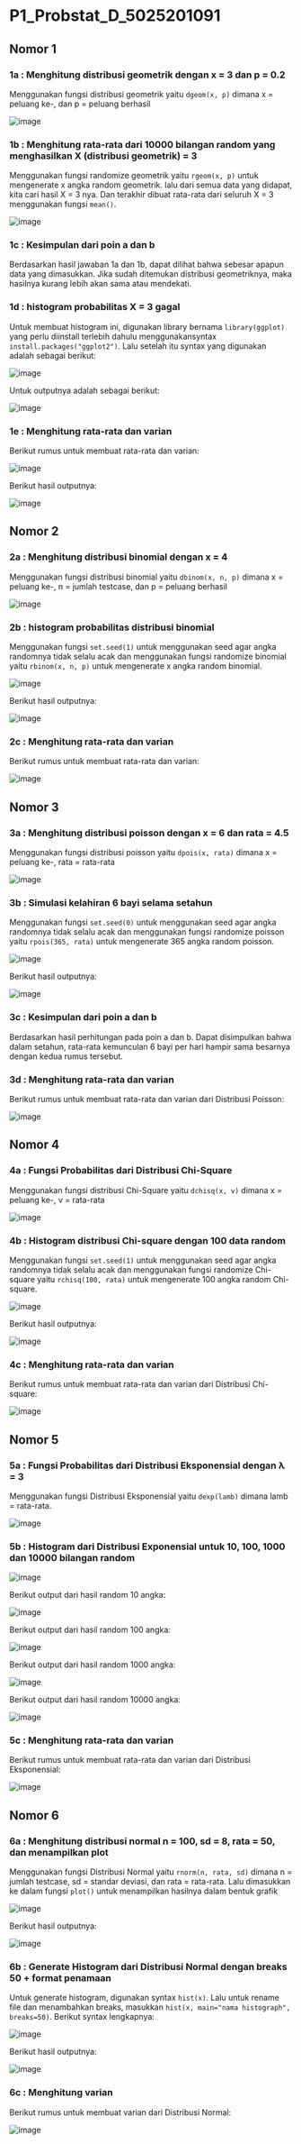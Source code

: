 # P1_Probstat_D_5025201091

## Nomor 1

### 1a : Menghitung distribusi geometrik dengan x = 3 dan p = 0.2

Menggunakan fungsi distribusi geometrik yaitu `dgeom(x, p)` dimana x = peluang ke-, dan p = peluang berhasil

![image](https://user-images.githubusercontent.com/88977654/162619293-13638c57-89fe-418c-b1e3-3f25a9363126.png)

### 1b : Menghitung rata-rata dari 10000 bilangan random yang menghasilkan X (distribusi geometrik) = 3 

Menggunakan fungsi randomize geometrik yaitu `rgeom(x, p)` untuk mengenerate x angka random geometrik. lalu dari semua data yang didapat, kita cari hasil X = 3 nya. Dan terakhir dibuat rata-rata dari seluruh X = 3 menggunakan fungsi `mean()`.

![image](https://user-images.githubusercontent.com/88977654/162619475-038c7dcc-6c97-489a-8227-e8c566a52d77.png)

### 1c : Kesimpulan dari poin a dan b

Berdasarkan hasil jawaban 1a dan 1b, dapat dilihat bahwa sebesar apapun data yang dimasukkan. Jika sudah ditemukan distribusi geometriknya, maka hasilnya kurang lebih akan sama atau mendekati.

### 1d : histogram probabilitas X = 3 gagal

Untuk membuat histogram ini, digunakan library bernama `library(ggplot)` yang perlu diinstall terlebih dahulu menggunakansyntax `install.packages("ggplot2")`. Lalu setelah itu syntax yang digunakan adalah sebagai berikut:

![image](https://user-images.githubusercontent.com/88977654/162620114-adb1a602-7957-4ac5-8bb2-48b538968a58.png)

Untuk outputnya adalah sebagai berikut:

![image](https://user-images.githubusercontent.com/88977654/162620461-d9110fe4-6157-469e-9543-c523875337bd.png)

### 1e : Menghitung rata-rata dan varian

Berikut rumus untuk membuat rata-rata dan varian:

![image](https://user-images.githubusercontent.com/88977654/162620506-4d822c54-2397-489f-9f48-3dab4b03a1d1.png)

Berikut hasil outputnya:

![image](https://user-images.githubusercontent.com/88977654/162620521-87f5f313-c5df-4c7e-9a72-243e52145ede.png)

## Nomor 2

### 2a : Menghitung distribusi binomial dengan x = 4

Menggunakan fungsi distribusi binomial yaitu `dbinom(x, n, p)` dimana x = peluang ke-, n = jumlah testcase, dan p = peluang berhasil

![image](https://user-images.githubusercontent.com/88977654/162620982-0c734110-354f-4b70-b404-3e96adbe7eaf.png)

### 2b : histogram probabilitas distribusi binomial

Menggunakan fungsi `set.seed(1)` untuk menggunakan seed agar angka randomnya tidak selalu acak dan menggunakan fungsi randomize binomial yaitu `rbinom(x, n, p)` untuk mengenerate x angka random binomial. 

![image](https://user-images.githubusercontent.com/88977654/162621099-e1301d5f-723c-4b80-92b3-d70f6ca80c36.png)

Berikut hasil outputnya:

![image](https://user-images.githubusercontent.com/88977654/162621183-bb079bcf-a3d3-41a5-9e7f-96f7d1fdb50f.png)


### 2c : Menghitung rata-rata dan varian

Berikut rumus untuk membuat rata-rata dan varian:

![image](https://user-images.githubusercontent.com/88977654/162621206-2ae1dd23-1296-4582-8ca8-523279f92a9d.png)

## Nomor 3

### 3a : Menghitung distribusi poisson dengan x = 6 dan rata = 4.5

Menggunakan fungsi distribusi poisson yaitu `dpois(x, rata)` dimana x = peluang ke-, rata = rata-rata

![image](https://user-images.githubusercontent.com/88977654/162621448-9af69663-1d6d-4324-a773-6f0de2bf4ab2.png)

### 3b : Simulasi kelahiran 6 bayi selama setahun

Menggunakan fungsi `set.seed(0)` untuk menggunakan seed agar angka randomnya tidak selalu acak dan menggunakan fungsi randomize poisson yaitu `rpois(365, rata)` untuk mengenerate 365 angka random poisson. 

![image](https://user-images.githubusercontent.com/88977654/162622140-08a1667a-e42f-4875-b46c-18dd08fbcaa2.png)

Berikut hasil outputnya:

![image](https://user-images.githubusercontent.com/88977654/162622071-6eb81a7c-9db0-4134-a5f4-21c55d6b5eb9.png)

### 3c : Kesimpulan dari poin a dan b

Berdasarkan hasil perhitungan pada poin a dan b. Dapat disimpulkan bahwa dalam setahun, rata-rata kemunculan 6 bayi per hari hampir sama besarnya dengan kedua rumus tersebut.

### 3d : Menghitung rata-rata dan varian

Berikut rumus untuk membuat rata-rata dan varian dari Distribusi Poisson:

![image](https://user-images.githubusercontent.com/88977654/162622423-ed061a07-3899-41e6-8767-dbadea68ce2e.png)

## Nomor 4

### 4a : Fungsi Probabilitas dari Distribusi Chi-Square

Menggunakan fungsi distribusi Chi-Square yaitu `dchisq(x, v)` dimana x = peluang ke-, v = rata-rata

![image](https://user-images.githubusercontent.com/88977654/162622989-9a51a080-7dfa-4941-8c8e-8f0239ac234b.png)

### 4b : Histogram distribusi Chi-square dengan 100 data random

Menggunakan fungsi `set.seed(1)` untuk menggunakan seed agar angka randomnya tidak selalu acak dan menggunakan fungsi randomize Chi-square yaitu `rchisq(100, rata)` untuk mengenerate 100 angka random Chi-square.

![image](https://user-images.githubusercontent.com/88977654/162623030-24625388-c067-4865-98b2-3ceb7630f197.png)

Berikut hasil outputnya:

![image](https://user-images.githubusercontent.com/88977654/162623091-b053e108-19aa-425d-8f12-452fd7354057.png)

### 4c : Menghitung rata-rata dan varian

Berikut rumus untuk membuat rata-rata dan varian dari Distribusi Chi-square:

![image](https://user-images.githubusercontent.com/88977654/162623147-e584753f-9b96-45e2-bce7-1ba33affccb0.png)

## Nomor 5

### 5a : Fungsi Probabilitas dari Distribusi Eksponensial dengan λ = 3

Menggunakan fungsi Distribusi Eksponensial yaitu `dexp(lamb)` dimana lamb = rata-rata.

![image](https://user-images.githubusercontent.com/88977654/162623312-4be801b6-bca6-4847-8234-b4a853ed7606.png)

### 5b : Histogram dari Distribusi Exponensial untuk 10, 100, 1000 dan 10000 bilangan random

![image](https://user-images.githubusercontent.com/88977654/162623382-2971ca88-afa7-4726-8879-0664646212c0.png)

Berikut output dari hasil random 10 angka:

![image](https://user-images.githubusercontent.com/88977654/162623407-ba31ecbd-5ad3-4a06-bfdb-8e3751217a44.png)

Berikut output dari hasil random 100 angka:

![image](https://user-images.githubusercontent.com/88977654/162623425-369f60a7-4777-413b-99bd-eb0f032e62f6.png)

Berikut output dari hasil random 1000 angka:

![image](https://user-images.githubusercontent.com/88977654/162623445-ac1210bc-6a6a-4d65-827a-0bf0500ff5fd.png)

Berikut output dari hasil random 10000 angka:

![image](https://user-images.githubusercontent.com/88977654/162623452-4fce8a02-fd7f-448b-bff5-1b2d101ff951.png)

### 5c : Menghitung rata-rata dan varian

Berikut rumus untuk membuat rata-rata dan varian dari Distribusi Eksponensial:

![image](https://user-images.githubusercontent.com/88977654/162623475-ae7a14cf-252c-41be-a0a4-9c2a5147f13a.png)

## Nomor 6

### 6a : Menghitung distribusi normal n = 100, sd = 8, rata = 50, dan menampilkan plot

Menggunakan fungsi Distribusi Normal yaitu `rnorm(n, rata, sd)` dimana n = jumlah testcase, sd = standar deviasi, dan rata = rata-rata. Lalu dimasukkan ke dalam fungsi `plot()` untuk menampilkan hasilnya dalam bentuk grafik

![image](https://user-images.githubusercontent.com/88977654/162623611-c7516e97-67e7-4095-8c21-244acb595083.png)

Berikut hasil outputnya:

![image](https://user-images.githubusercontent.com/88977654/162623632-1059eb59-062b-4387-b288-eba96980d6f5.png)

### 6b : Generate Histogram dari Distribusi Normal dengan breaks 50 + format penamaan

Untuk generate histogram, digunakan syntax `hist(x)`. Lalu untuk rename file dan menambahkan breaks, masukkan `hist(x, main="nama histograph", breaks=50)`. Berikut syntax lengkapnya: 

![image](https://user-images.githubusercontent.com/88977654/162623665-ef8f2a34-4ca7-4bb7-bc6e-bf6eb99d638d.png)

Berikut hasil outputnya:

![image](https://user-images.githubusercontent.com/88977654/162623801-8a4d506a-0981-4fc0-8313-a0b78abb24ca.png)

### 6c : Menghitung varian

Berikut rumus untuk membuat varian dari Distribusi Normal:

![image](https://user-images.githubusercontent.com/88977654/162623832-a63c8dbc-03e6-4ae7-b7f7-131fcd537194.png)

